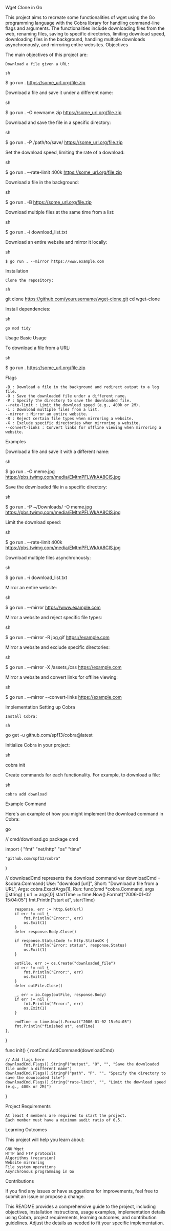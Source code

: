 Wget Clone in Go

This project aims to recreate some functionalities of wget using the Go programming language with the Cobra library for handling command-line flags and arguments. The functionalities include downloading files from the web, renaming files, saving to specific directories, limiting download speed, downloading files in the background, handling multiple downloads asynchronously, and mirroring entire websites.
Objectives

The main objectives of this project are:

    Download a file given a URL:

    sh

$ go run . https://some_url.org/file.zip

Download a file and save it under a different name:

sh

$ go run . -O newname.zip https://some_url.org/file.zip

Download and save the file in a specific directory:

sh

$ go run . -P /path/to/save/ https://some_url.org/file.zip

Set the download speed, limiting the rate of a download:

sh

$ go run . --rate-limit 400k https://some_url.org/file.zip

Download a file in the background:

sh

$ go run . -B https://some_url.org/file.zip

Download multiple files at the same time from a list:

sh

$ go run . -i download_list.txt

Download an entire website and mirror it locally:

sh

    $ go run . --mirror https://www.example.com

Installation

    Clone the repository:

    sh

git clone https://github.com/yourusername/wget-clone.git
cd wget-clone

Install dependencies:

sh

    go mod tidy

Usage
Basic Usage

To download a file from a URL:

sh

$ go run . https://some_url.org/file.zip

Flags

    -B : Download a file in the background and redirect output to a log file.
    -O : Save the downloaded file under a different name.
    -P : Specify the directory to save the downloaded file.
    --rate-limit : Limit the download speed (e.g., 400k or 2M).
    -i : Download multiple files from a list.
    --mirror : Mirror an entire website.
    -R : Reject certain file types when mirroring a website.
    -X : Exclude specific directories when mirroring a website.
    --convert-links : Convert links for offline viewing when mirroring a website.

Examples

Download a file and save it with a different name:

sh

$ go run . -O meme.jpg https://pbs.twimg.com/media/EMtmPFLWkAA8CIS.jpg

Save the downloaded file in a specific directory:

sh

$ go run . -P ~/Downloads/ -O meme.jpg https://pbs.twimg.com/media/EMtmPFLWkAA8CIS.jpg

Limit the download speed:

sh

$ go run . --rate-limit 400k https://pbs.twimg.com/media/EMtmPFLWkAA8CIS.jpg

Download multiple files asynchronously:

sh

$ go run . -i download_list.txt

Mirror an entire website:

sh

$ go run . --mirror https://www.example.com

Mirror a website and reject specific file types:

sh

$ go run . --mirror -R jpg,gif https://example.com

Mirror a website and exclude specific directories:

sh

$ go run . --mirror -X /assets,/css https://example.com

Mirror a website and convert links for offline viewing:

sh

$ go run . --mirror --convert-links https://example.com

Implementation
Setting up Cobra

    Install Cobra:

    sh

go get -u github.com/spf13/cobra@latest

Initialize Cobra in your project:

sh

cobra init

Create commands for each functionality. For example, to download a file:

sh

    cobra add download

Example Command

Here's an example of how you might implement the download command in Cobra:

go

// cmd/download.go
package cmd

import (
    "fmt"
    "net/http"
    "os"
    "time"

    "github.com/spf13/cobra"
)

// downloadCmd represents the download command
var downloadCmd = &cobra.Command{
    Use:   "download [url]",
    Short: "Download a file from a URL",
    Args:  cobra.ExactArgs(1),
    Run: func(cmd *cobra.Command, args []string) {
        url := args[0]
        startTime := time.Now().Format("2006-01-02 15:04:05")
        fmt.Println("start at", startTime)

        response, err := http.Get(url)
        if err != nil {
            fmt.Println("Error:", err)
            os.Exit(1)
        }
        defer response.Body.Close()

        if response.StatusCode != http.StatusOK {
            fmt.Println("Error: status", response.Status)
            os.Exit(1)
        }

        outFile, err := os.Create("downloaded_file")
        if err != nil {
            fmt.Println("Error:", err)
            os.Exit(1)
        }
        defer outFile.Close()

        _, err = io.Copy(outFile, response.Body)
        if err != nil {
            fmt.Println("Error:", err)
            os.Exit(1)
        }

        endTime := time.Now().Format("2006-01-02 15:04:05")
        fmt.Println("finished at", endTime)
    },
}

func init() {
    rootCmd.AddCommand(downloadCmd)

    // Add flags here
    downloadCmd.Flags().StringP("output", "O", "", "Save the downloaded file under a different name")
    downloadCmd.Flags().StringP("path", "P", "", "Specify the directory to save the downloaded file")
    downloadCmd.Flags().String("rate-limit", "", "Limit the download speed (e.g., 400k or 2M)")
}

Project Requirements

    At least 4 members are required to start the project.
    Each member must have a minimum audit ratio of 0.5.

Learning Outcomes

This project will help you learn about:

    GNU Wget
    HTTP and FTP protocols
    Algorithms (recursion)
    Website mirroring
    File system operations
    Asynchronous programming in Go

Contributions

If you find any issues or have suggestions for improvements, feel free to submit an issue or propose a change.

This README provides a comprehensive guide to the project, including objectives, installation instructions, usage examples, implementation details using Cobra, project requirements, learning outcomes, and contribution guidelines. Adjust the details as needed to fit your specific implementation.